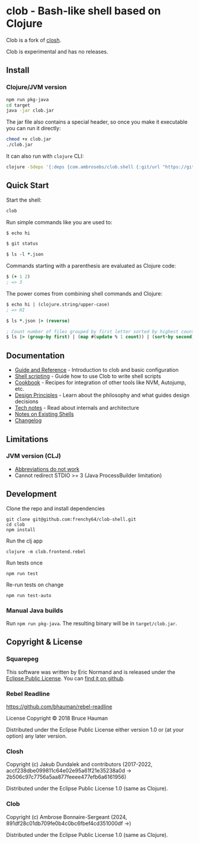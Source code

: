 # clob - Bash-like shell based on Clojure

Clob is a fork of [closh](https://github.com/dundalek/closh).

Clob is experimental and has no releases.

## Install

### Clojure/JVM version

```sh
npm run pkg-java
cd target
java -jar clob.jar
```

The jar file also contains a special header, so once you make it executable you can run it directly:
```sh
chmod +x clob.jar
./clob.jar
```

It can also run with `clojure` CLI:
```sh
clojure -Sdeps '{:deps {com.ambrosebs/clob.shell {:git/url "https://github.com/frenchy64/clob-shell.git" :sha "d98c1d90d3b8ad6fad669b8fd662cddbc2f40a59"}}}' -M -m clob.frontend.rebel
```

## Quick Start

Start the shell:
```sh
clob
```

Run simple commands like you are used to:

```clojure
$ echo hi

$ git status

$ ls -l *.json
```

Commands starting with a parenthesis are evaluated as Clojure code:

```clojure
$ (+ 1 2)
; => 3
```

The power comes from combining shell commands and Clojure:

```clojure
$ echo hi | (clojure.string/upper-case)
; => HI

$ ls *.json |> (reverse)

; Count number of files grouped by first letter sorted by highest count first
$ ls |> (group-by first) | (map #(update % 1 count)) | (sort-by second) | (reverse)
```

## Documentation

- [Guide and Reference](./doc/guide.md) - Introduction to clob and basic configuration
- [Shell scripting](./doc/scripting.md) - Guide how to use Clob to write shell scripts
- [Cookbook](./doc/cookbook.md) - Recipes for integration of other tools like NVM, Autojump, etc.
- [Design Principles](./doc/principles.md) - Learn about the philosophy and what guides design decisions
- [Tech notes](./doc/tech.md) - Read about internals and architecture
- [Notes on Existing Shells](./doc/notes.md)
- [Changelog](./CHANGELOG.md)

## Limitations

### JVM version (CLJ)

- [Abbreviations do not work](https://github.com/dundalek/closh/issues/151)
- Cannot redirect STDIO >= 3 (Java ProcessBuilder limitation)

## Development

Clone the repo and install dependencies

```
git clone git@github.com:frenchy64/clob-shell.git
cd clob
npm install
```

Run the clj app
```
clojure -m clob.frontend.rebel
```

Run tests once
```
npm run test
```

Re-run tests on change
```
npm run test-auto
```

### Manual Java builds

Run `npm run pkg-java`. The resulting binary will be in `target/clob.jar`.

## Copyright & License

### Squarepeg

This software was written by Eric Normand and is released under the
[Eclipse Public License]. You can [find it on github][github].

[github]: http://github.com/ericnormand/squarepeg

[Eclipse Public License]: http://opensource.org/licenses/eclipse-1.0.php

### Rebel Readline

https://github.com/bhauman/rebel-readline

License
Copyright © 2018 Bruce Hauman

Distributed under the Eclipse Public License either version 1.0 or (at your option) any later version.

### Closh

Copyright (c) Jakub Dundalek and contributors (2017-2022, accf238dbe099811c64e02e95a61f21e35238a0d -> 2b506c97c7756a5aa877feeee477efb6a6161956)

Distributed under the Eclipse Public License 1.0 (same as Clojure).

### Clob

Copyright (c) Ambrose Bonnaire-Sergeant (2024, 891df28c01db709fe0b4c0bc6fbef4cd351000df ->)

Distributed under the Eclipse Public License 1.0 (same as Clojure).
